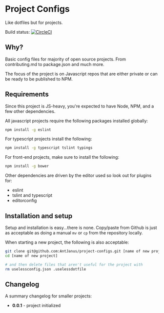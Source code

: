 # Project Configs
Like dotfiles but for projects.

Build status: [![CircleCI](https://circleci.com/gh/AntJanus/project-configs.svg?style=svg)](https://circleci.com/gh/AntJanus/project-configs)

## Why?

Basic config files for majority of open source projects. From contributing.md to package.json and much more.

The focus of the project is on Javascript repos that are either private or can be ready to be published to NPM.

## Requirements

Since this project is JS-heavy, you're expected to have Node, NPM, and a few other dependencies.

All javascript projects require the following packages installed globally:

```bash
npm install -g eslint
```

For typescript projects install the following:

```bash
npm install -g typescript tslint typings
```

For front-end projects, make sure to install the following:

```bash
npm install -g bower
```

Other dependencies are driven by the editor used so look out for plugins for:

- eslint
- tslint and typescript
- editorconfig

## Installation and setup

Setup and installation is easy...there is none. Copy/paste from Github is just as acceptable as doing a manual `mv` or `cp` from the repository locally.

When starting a new project, the following is also acceptable:

```bash
git clone git@github.com:AntJanus/project-configs.git [name of new project]
cd [name of new project]

# and then delete files that aren't useful for the project with
rm uselessconfig.json .uselessdotfile
```

## Changelog

A summary changelog for smaller projects:

- **0.0.1** - project initialized
